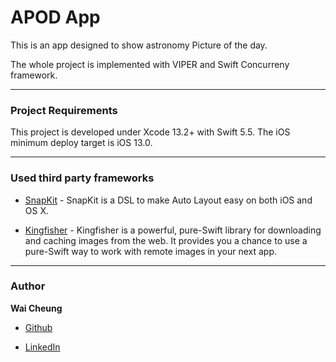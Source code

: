 
# APOD App

This is an app designed to show astronomy Picture of the day.

The whole project is implemented with VIPER and Swift Concurreny framework.

---

### Project Requirements

This project is developed under Xcode 13.2+ with Swift 5.5. The iOS minimum deploy target is iOS 13.0.

---

### Used third party frameworks

*  [SnapKit](https://github.com/SnapKit/SnapKit) - SnapKit is a DSL to make Auto Layout easy on both iOS and OS X.

*  [Kingfisher](https://github.com/onevcat/Kingfisher) - Kingfisher is a powerful, pure-Swift library for downloading and caching images from the web. It provides you a chance to use a pure-Swift way to work with remote images in your next app.

---

### Author

__Wai Cheung__

*  [Github](https://github.com/sakiwei)

*  [LinkedIn](https://www.linkedin.com/in/sakiwei/)
